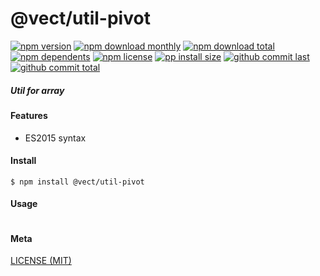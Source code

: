 # @vect/util-pivot

[![npm version][badge-npm-version]][url-npm]
[![npm download monthly][badge-npm-download-monthly]][url-npm]
[![npm download total][badge-npm-download-total]][url-npm]
[![npm dependents][badge-npm-dependents]][url-github]
[![npm license][badge-npm-license]][url-npm]
[![pp install size][badge-pp-install-size]][url-pp]
[![github commit last][badge-github-last-commit]][url-github]
[![github commit total][badge-github-commit-count]][url-github]

[//]: <> (Shields)
[badge-npm-version]: https://flat.badgen.net/npm/v/@vect/util-pivot
[badge-npm-download-monthly]: https://flat.badgen.net/npm/dm/@vect/util-pivot
[badge-npm-download-total]:https://flat.badgen.net/npm/dt/@vect/util-pivot
[badge-npm-dependents]: https://flat.badgen.net/npm/dependents/@vect/util-pivot
[badge-npm-license]: https://flat.badgen.net/npm/license/@vect/util-pivot
[badge-pp-install-size]: https://flat.badgen.net/packagephobia/install/@vect/util-pivot
[badge-github-last-commit]: https://flat.badgen.net/github/last-commit/hoyeungw/vect
[badge-github-commit-count]: https://flat.badgen.net/github/commits/hoyeungw/vect

[//]: <> (Link)
[url-npm]: https://npmjs.org/package/@vect/util-pivot
[url-pp]: https://packagephobia.now.sh/result?p=@vect/util-pivot
[url-github]: https://github.com/hoyeungw/vect

##### Util for array

#### Features

- ES2015 syntax

#### Install
```console
$ npm install @vect/util-pivot
```

#### Usage
```js
```

#### Meta
[LICENSE (MIT)](LICENSE)
